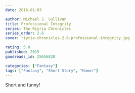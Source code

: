 ```yaml
---
date: 2016-01-03

author: Michael J. Sullivan
title: Professional Integrity
series: The Riyria Chronicles
series_order: 2.6
cover: riyria-chronicles-2.6-professional-integrity.jpg

rating: 5.0
published: 2015
goodreads_id: 25656828

categories: ["Fantasy"]
tags: ["Fantasy", "Short Story", "Humor"]
---
```


Short and funny!
